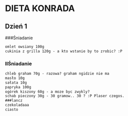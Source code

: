 # DIETA KONRADA
## Dzień 1 
###Śniadanie
```md 
omlet owsiany 100g
cukinia z grilla 120g - a kto wstanie by to zrobic? :P
``` 
### IIŚniadanie
```md
chleb graham 70g - razowa? graham ngidzie nie ma
masło 10g
sałata 10g
papryka 100g
ogórek kiszony 60g - a moze byc zwykly?
schab pieczony 30g - 30 gramow.. 30 ? :P Plaser czegos.
###lancz
czekoladaaa
ciasto